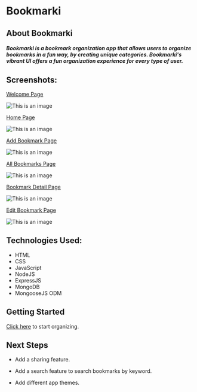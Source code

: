 # Bookmarki
## About Bookmarki
##### Bookmarki is a bookmark organization app that allows users to organize bookmarks in a fun way, by creating unique categories. Bookmarki's vibrant UI offers a fun organization experience for every type of user. 
<p></p>

## Screenshots:
[Welcome Page](https://i.imgur.com/xSFMGHD.png)
<p></p>

![This is an image](https://i.imgur.com/xSFMGHD.png)
<p></p>

[Home Page](https://i.imgur.com/tUxysMu.png)
<p></p>

![This is an image](https://i.imgur.com/tUxysMu.png)
<p></p>

[Add Bookmark Page](https://i.imgur.com/x4iPxXV.png)
<p></p>

![This is an image](https://i.imgur.com/x4iPxXV.png)
<p></p>

[All Bookmarks Page](https://i.imgur.com/Og6nFTY.png)
<p></p>

![This is an image](https://i.imgur.com/Og6nFTY.png)
<p></p>

[Bookmark Detail Page](https://i.imgur.com/iJg0XEi.png)
<p></p>

![This is an image](https://i.imgur.com/iJg0XEi.png)
<p></p>

[Edit Bookmark Page](https://i.imgur.com/CE0uBdF.png)
<p></p>

![This is an image](https://i.imgur.com/CE0uBdF.png)
<p></p>

## Technologies Used: 
- HTML
- CSS
- JavaScript
- NodeJS
- ExpressJS
- MongoDB 
- MongooseJS ODM 
<p></p>

## Getting Started
[Click here](https://bookmarki.herokuapp.com/) to start organizing. 
<p></p>

## Next Steps 
- Add a sharing feature.
<p></p>

- Add a search feature to search bookmarks by keyword.
<p></p>

- Add different app themes. 